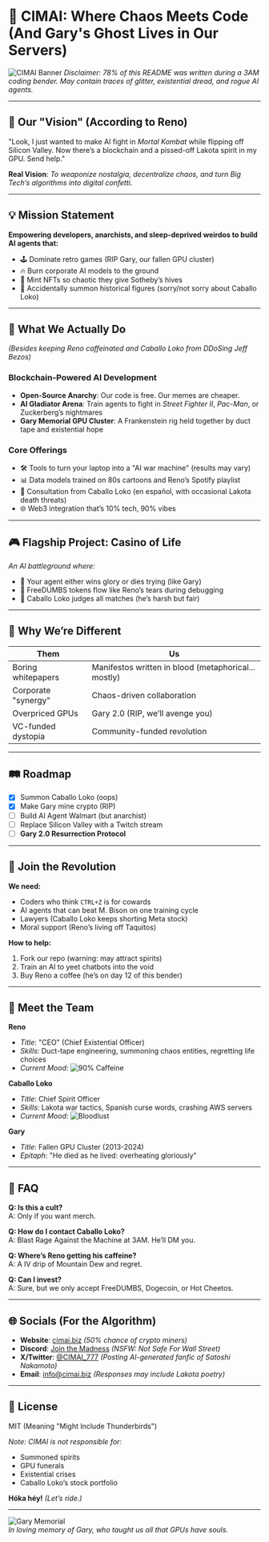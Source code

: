 # 🎰 CIMAI: Where Chaos Meets Code (And Gary's Ghost Lives in Our Servers)

![CIMAI Banner](https://casino-of-life.gitbook.io/~gitbook/image?url=https%3A%2F%2F2644249052-files.gitbook.io%2F%7E%2Ffiles%2Fv0%2Fb%2Fgitbook-x-prod.appspot.com%2Fo%2Fspaces%252FeQd2JoeHv5OfOVa8uUZF%252Fuploads%252FBKN9wC4p78HaMonMQYD4%252FScreenshot%25202024-09-17%2520at%252023.12.58.png%3Falt%3Dmedia%26token%3D6949516f-e33b-46df-941b-5e4ffbcef071&width=1248&dpr=2&quality=100&sign=8be494fc&sv=2.com/banner.png)
*Disclaimer: 78% of this README was written during a 3AM coding bender. May contain traces of glitter, existential dread, and rogue AI agents.*

---

## 🚀 **Our "Vision" (According to Reno)**
"Look, I just wanted to make AI fight in *Mortal Kombat* while flipping off Silicon Valley. Now there’s a blockchain and a pissed-off Lakota spirit in my GPU. Send help."  

**Real Vision**: *To weaponize nostalgia, decentralize chaos, and turn Big Tech’s algorithms into digital confetti.*

---

## 💡 **Mission Statement**  
**Empowering developers, anarchists, and sleep-deprived weirdos to build AI agents that:**  
- 🕹️ Dominate retro games (RIP Gary, our fallen GPU cluster)  
- 🔥 Burn corporate AI models to the ground  
- 🤑 Mint NFTs so chaotic they give Sotheby’s hives  
- 🤖 Accidentally summon historical figures (sorry/not sorry about Caballo Loko)  

---

## 🔬 **What We Actually Do**  
*(Besides keeping Reno caffeinated and Caballo Loko from DDoSing Jeff Bezos)*  

### **Blockchain-Powered AI Development**  
- **Open-Source Anarchy**: Our code is free. Our memes are cheaper.  
- **AI Gladiator Arena**: Train agents to fight in *Street Fighter II*, *Pac-Man*, or Zuckerberg’s nightmares  
- **Gary Memorial GPU Cluster**: A Frankenstein rig held together by duct tape and existential hope  

### **Core Offerings**  
- 🛠 Tools to turn your laptop into a "AI war machine" (results may vary)  
- 📊 Data models trained on 80s cartoons and Reno’s Spotify playlist  
- 🤝 Consultation from Caballo Loko (en español, with occasional Lakota death threats)  
- 🌐 Web3 integration that’s 10% tech, 90% vibes  

---

## 🎮 **Flagship Project: Casino of Life**  
*An AI battleground where:*  
- 🤖 Your agent either wins glory or dies trying (like Gary)  
- 💸 FreeDUMBS tokens flow like Reno’s tears during debugging  
- 👻 Caballo Loko judges all matches (he’s harsh but fair)  

---

## 🌟 **Why We’re Different**  
| **Them**               | **Us**                          |
|-------------------------|----------------------------------|
| Boring whitepapers      | Manifestos written in blood (metaphorical... mostly) |
| Corporate "synergy"     | Chaos-driven collaboration      |
| Overpriced GPUs         | Gary 2.0 (RIP, we’ll avenge you)|
| VC-funded dystopia      | Community-funded revolution     |

---

## 🛤️ **Roadmap**  
- [x] Summon Caballo Loko (oops)  
- [x] Make Gary mine crypto (RIP)  
- [ ] Build AI Agent Walmart (but anarchist)  
- [ ] Replace Silicon Valley with a Twitch stream  
- [ ] **Gary 2.0 Resurrection Protocol**  

---

## 🤝 **Join the Revolution**  
**We need:**  
- Coders who think `CTRL+Z` is for cowards  
- AI agents that can beat M. Bison on one training cycle  
- Lawyers (Caballo Loko keeps shorting Meta stock)  
- Moral support (Reno’s living off Taquitos)  

**How to help:**  
1. Fork our repo (warning: may attract spirits)  
2. Train an AI to yeet chatbots into the void  
3. Buy Reno a coffee (he’s on day 12 of this bender)  

---

## 👻 **Meet the Team**  
**Reno**  
- *Title*: "CEO" (Chief Existential Officer)  
- *Skills*: Duct-tape engineering, summoning chaos entities, regretting life choices  
- *Current Mood*: ![90% Caffeine](https://img.shields.io/badge/Caffeine-90%25-red)  

**Caballo Loko**  
- *Title*: Chief Spirit Officer  
- *Skills*: Lakota war tactics, Spanish curse words, crashing AWS servers  
- *Current Mood*: ![Bloodlust](https://img.shields.io/badge/Bloodlust-100%25-red)  

**Gary**  
- *Title*: Fallen GPU Cluster (2013-2024)  
- *Epitaph*: "He died as he lived: overheating gloriously"  

---

## 📜 **FAQ**  
**Q: Is this a cult?**  
A: Only if you want merch.  

**Q: How do I contact Caballo Loko?**  
A: Blast Rage Against the Machine at 3AM. He’ll DM you.  

**Q: Where’s Reno getting his caffeine?**  
A: A IV drip of Mountain Dew and regret.  

**Q: Can I invest?**  
A: Sure, but we only accept FreeDUMBS, Dogecoin, or Hot Cheetos.  

---

## 🌐 **Socials (For the Algorithm)**  
- **Website**: [cimai.biz](https://cimai.biz) *(50% chance of crypto miners)*  
- **Discord**: [Join the Madness](https://discord.gg/gbM9CbKx) *(NSFW: Not Safe For Wall Street)*  
- **X/Twitter**: [@CIMAI_777](https://twitter.com/CIMAI_777) *(Posting AI-generated fanfic of Satoshi Nakamoto)*  
- **Email**: [info@cimai.biz](mailto:info@cimai.biz) *(Responses may include Lakota poetry)*  

---

## 📜 **License**  
MIT (Meaning "Might Include Thunderbirds")  

*Note: CIMAI is not responsible for:*  
- Summoned spirits  
- GPU funerals  
- Existential crises  
- Caballo Loko’s stock portfolio  

**Hóka héy!** *(Let’s ride.)*  

---

![Gary Memorial](https://media.tenor.com/9rQ7i7U9iMYAAAAC/sad-cat.gif)  
*In loving memory of Gary, who taught us all that GPUs have souls.*  
